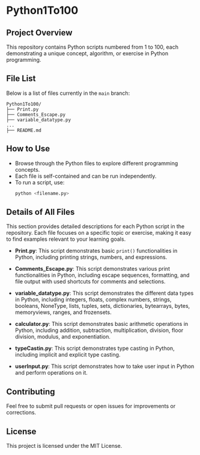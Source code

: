 # Python1To100

## Project Overview

This repository contains Python scripts numbered from 1 to 100, each demonstrating a unique concept, algorithm, or exercise in Python programming.

## File List

Below is a list of files currently in the `main` branch:

```plaintext
Python1To100/
├── Print.py
├── Comments_Escape.py
├── variable_datatype.py
...
├── README.md
```

## How to Use

- Browse through the Python files to explore different programming concepts.
- Each file is self-contained and can be run independently.
- To run a script, use:
    ```bash
    python <filename.py>
    ```
## Details of All Files

This section provides detailed descriptions for each Python script in the repository. Each file focuses on a specific topic or exercise, making it easy to find examples relevant to your learning goals.

- **Print.py**: This script demonstrates basic `print()` functionalities in Python, including printing strings, numbers, and expressions.  

- **Comments_Escape.py**: This script demonstrates various print functionalities in Python, including escape sequences, formatting, and file output with used shortcuts for comments and selections.

- **variable_datatype.py**: This script demonstrates the different data types in Python, including integers, floats, complex numbers, strings, booleans, NoneType, lists, tuples, sets, dictionaries, bytearrays, bytes, memoryviews, ranges, and frozensets. 

- **calculator.py**: This script demonstrates basic arithmetic operations in Python, including addition, subtraction, multiplication, division, floor division, modulus, and exponentiation.

- **typeCastin.py**: This script demonstrates type casting in Python, including implicit and explicit type casting. 

- **userInput.py**: This script demonstrates how to take user input in Python and perform operations on it. 



## Contributing

Feel free to submit pull requests or open issues for improvements or corrections.

## License

This project is licensed under the MIT License.
